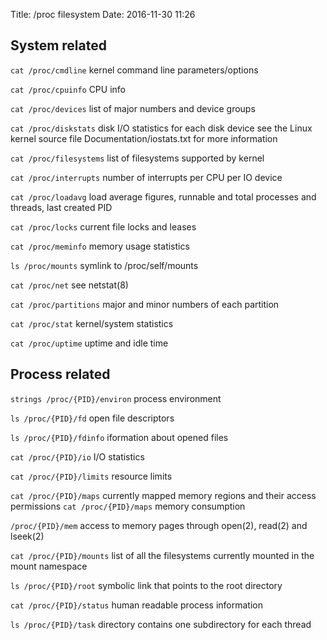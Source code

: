 Title: /proc filesystem
Date: 2016-11-30 11:26

## System related

`cat /proc/cmdline`
kernel command line parameters/options

`cat /proc/cpuinfo`
CPU info

`cat /proc/devices`
list of major numbers and device groups

`cat /proc/diskstats`
disk I/O statistics for each disk device
see the Linux kernel source file Documentation/iostats.txt for more information

`cat /proc/filesystems`
list of filesystems supported by kernel

`cat /proc/interrupts`
number of interrupts per CPU per IO device

`cat /proc/loadavg`
load average figures, runnable and total processes and threads, last created PID

`cat /proc/locks`
current file locks and leases

`cat /proc/meminfo`
memory usage statistics

`ls /proc/mounts`
symlink to /proc/self/mounts

`cat /proc/net`
see netstat(8)

`cat /proc/partitions`
major and minor numbers of each partition

`cat /proc/stat`
kernel/system statistics

`cat /proc/uptime`
uptime and idle time


## Process related

`strings /proc/{PID}/environ`
process environment

`ls /proc/{PID}/fd`
open file descriptors

`ls /proc/{PID}/fdinfo`
iformation about opened files

`cat /proc/{PID}/io`
I/O statistics

`cat /proc/{PID}/limits`
resource limits

`cat /proc/{PID}/maps`
currently mapped memory regions and their access permissions
`cat /proc/{PID}/maps`
memory consumption

`/proc/{PID}/mem`
access to memory pages through open(2), read(2) and lseek(2)

`cat /proc/{PID}/mounts`
list of all the filesystems currently mounted in the mount namespace

`ls /proc/{PID}/root`
symbolic link that points to the root directory

`cat /proc/{PID}/status`
human readable process information

`ls /proc/{PID}/task`
directory contains one subdirectory for each thread
